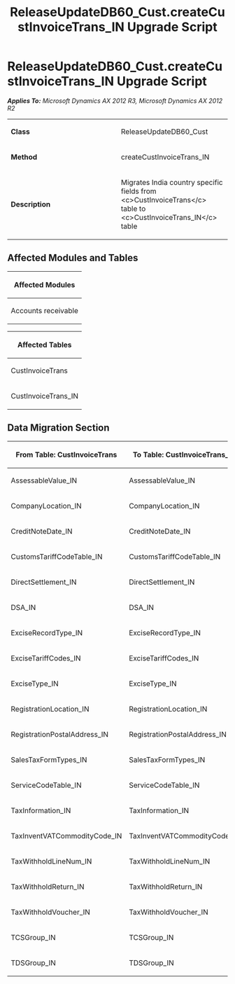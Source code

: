 ﻿---
title: ReleaseUpdateDB60_Cust.createCustInvoiceTrans_IN Upgrade Script
TOCTitle: ReleaseUpdateDB60_Cust.createCustInvoiceTrans_IN Upgrade Script
ms:assetid: a776491a-74e8-7592-62ac-cfe6020a31f3
ms:mtpsurl: https://msdn.microsoft.com/en-us/library/JJ686355(v=AX.60)
ms:contentKeyID: 49710311
ms.date: 05/18/2015
mtps_version: v=AX.60
---

# ReleaseUpdateDB60\_Cust.createCustInvoiceTrans\_IN Upgrade Script 


_**Applies To:** Microsoft Dynamics AX 2012 R3, Microsoft Dynamics AX 2012 R2_

<table>
<colgroup>
<col style="width: 50%" />
<col style="width: 50%" />
</colgroup>
<tbody>
<tr class="odd">
<td><p><strong>Class</strong></p></td>
<td><p>ReleaseUpdateDB60_Cust</p></td>
</tr>
<tr class="even">
<td><p><strong>Method</strong></p></td>
<td><p>createCustInvoiceTrans_IN</p></td>
</tr>
<tr class="odd">
<td><p><strong>Description</strong></p></td>
<td><p>Migrates India country specific fields from &lt;c&gt;CustInvoiceTrans&lt;/c&gt; table to &lt;c&gt;CustInvoiceTrans_IN&lt;/c&gt; table</p></td>
</tr>
</tbody>
</table>


## Affected Modules and Tables

<table>
<colgroup>
<col style="width: 100%" />
</colgroup>
<thead>
<tr class="header">
<th><p>Affected Modules</p></th>
</tr>
</thead>
<tbody>
<tr class="odd">
<td><p>Accounts receivable</p></td>
</tr>
</tbody>
</table>


<table>
<colgroup>
<col style="width: 100%" />
</colgroup>
<thead>
<tr class="header">
<th><p>Affected Tables</p></th>
</tr>
</thead>
<tbody>
<tr class="odd">
<td><p>CustInvoiceTrans</p></td>
</tr>
<tr class="even">
<td><p>CustInvoiceTrans_IN</p></td>
</tr>
</tbody>
</table>


## Data Migration Section

<table>
<colgroup>
<col style="width: 50%" />
<col style="width: 50%" />
</colgroup>
<thead>
<tr class="header">
<th><p>From Table: CustInvoiceTrans</p></th>
<th><p>To Table: CustInvoiceTrans_IN</p></th>
</tr>
</thead>
<tbody>
<tr class="odd">
<td><p>AssessableValue_IN</p></td>
<td><p>AssessableValue_IN</p></td>
</tr>
<tr class="even">
<td><p>CompanyLocation_IN</p></td>
<td><p>CompanyLocation_IN</p></td>
</tr>
<tr class="odd">
<td><p>CreditNoteDate_IN</p></td>
<td><p>CreditNoteDate_IN</p></td>
</tr>
<tr class="even">
<td><p>CustomsTariffCodeTable_IN</p></td>
<td><p>CustomsTariffCodeTable_IN</p></td>
</tr>
<tr class="odd">
<td><p>DirectSettlement_IN</p></td>
<td><p>DirectSettlement_IN</p></td>
</tr>
<tr class="even">
<td><p>DSA_IN</p></td>
<td><p>DSA_IN</p></td>
</tr>
<tr class="odd">
<td><p>ExciseRecordType_IN</p></td>
<td><p>ExciseRecordType_IN</p></td>
</tr>
<tr class="even">
<td><p>ExciseTariffCodes_IN</p></td>
<td><p>ExciseTariffCodes_IN</p></td>
</tr>
<tr class="odd">
<td><p>ExciseType_IN</p></td>
<td><p>ExciseType_IN</p></td>
</tr>
<tr class="even">
<td><p>RegistrationLocation_IN</p></td>
<td><p>RegistrationLocation_IN</p></td>
</tr>
<tr class="odd">
<td><p>RegistrationPostalAddress_IN</p></td>
<td><p>RegistrationPostalAddress_IN</p></td>
</tr>
<tr class="even">
<td><p>SalesTaxFormTypes_IN</p></td>
<td><p>SalesTaxFormTypes_IN</p></td>
</tr>
<tr class="odd">
<td><p>ServiceCodeTable_IN</p></td>
<td><p>ServiceCodeTable_IN</p></td>
</tr>
<tr class="even">
<td><p>TaxInformation_IN</p></td>
<td><p>TaxInformation_IN</p></td>
</tr>
<tr class="odd">
<td><p>TaxInventVATCommodityCode_IN</p></td>
<td><p>TaxInventVATCommodityCode_IN</p></td>
</tr>
<tr class="even">
<td><p>TaxWithholdLineNum_IN</p></td>
<td><p>TaxWithholdLineNum_IN</p></td>
</tr>
<tr class="odd">
<td><p>TaxWithholdReturn_IN</p></td>
<td><p>TaxWithholdReturn_IN</p></td>
</tr>
<tr class="even">
<td><p>TaxWithholdVoucher_IN</p></td>
<td><p>TaxWithholdVoucher_IN</p></td>
</tr>
<tr class="odd">
<td><p>TCSGroup_IN</p></td>
<td><p>TCSGroup_IN</p></td>
</tr>
<tr class="even">
<td><p>TDSGroup_IN</p></td>
<td><p>TDSGroup_IN</p></td>
</tr>
</tbody>
</table>

  


